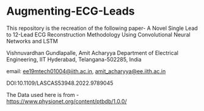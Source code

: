 # Augmenting-ECG-Leads
This repository is the recreation of the following paper-
A Novel Single Lead to 12-Lead ECG Reconstruction Methodology Using Convolutional Neural Networks and LSTM 

Vishnuvardhan Gundlapalle, Amit Acharyya 
Department of Electrical Engineering, IIT Hyderabad, Telangana-502285, India 

email: ee19mtech01004@iith.ac.in, amit_acharyya@ee.iith.ac.in 

DOI:10.1109/LASCAS53948.2022.9789045

The Data used here is from - 
https://www.physionet.org/content/ptbdb/1.0.0/
